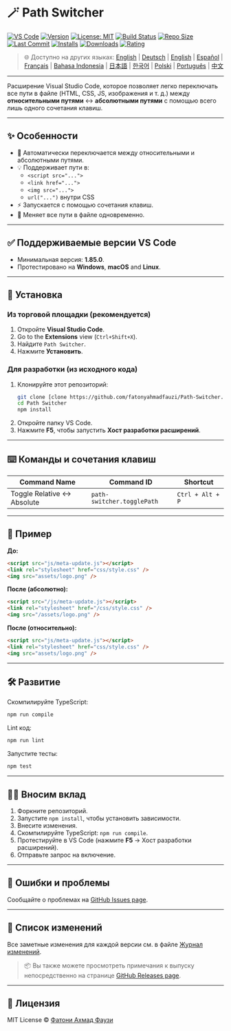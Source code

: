 # 🪄 Path Switcher

[![VS Code](https://img.shields.io/badge/VS%20Code-1.85.0+-blue.svg)](https://code.visualstudio.com/)
[![Version](https://img.shields.io/github/v/release/fatonyahmadfauzi/Path-Switcher?color=blue.svg)](https://github.com/fatonyahmadfauzi/Path-Switcher/releases)
[![License: MIT](https://img.shields.io/github/license/fatonyahmadfauzi/Path-Switcher?color=green.svg)](../../LICENSE)
[![Build Status](https://github.com/fatonyahmadfauzi/Path-Switcher/actions/workflows/main.yml/badge.svg)](https://github.com/fatonyahmadfauzi/Path-Switcher/actions)
[![Repo Size](https://img.shields.io/github/repo-size/fatonyahmadfauzi/Path-Switcher?color=yellow.svg)](https://github.com/fatonyahmadfauzi/Path-Switcher)
[![Last Commit](https://img.shields.io/github/last-commit/fatonyahmadfauzi/Path-Switcher?color=brightgreen.svg)](https://github.com/fatonyahmadfauzi/Path-Switcher/commits/main)
[![Installs](https://vsmarketplacebadges.dev/installs-short/fatonyahmadfauzi.path-switcher.svg)](https://marketplace.visualstudio.com/items?itemName=fatonyahmadfauzi.path-switcher)
[![Downloads](https://vsmarketplacebadges.dev/downloads-short/fatonyahmadfauzi.path-switcher.svg)](https://marketplace.visualstudio.com/items?itemName=fatonyahmadfauzi.path-switcher)
[![Rating](https://vsmarketplacebadges.dev/rating-short/fatonyahmadfauzi.path-switcher.svg)](https://marketplace.visualstudio.com/items?itemName=fatonyahmadfauzi.path-switcher)

> 🌐 Доступно на других языках: [English](../../README.md) | [Deutsch](README-DE.md) | [English](README-EN.md) | [Español](README-ES.md) | [Français](README-FR.md) | [Bahasa Indonesia](README-ID.md) | [日本語](README-JP.md) | [한국어](README-KR.md) | [Polski](README-PL.md) | [Português](README-PT.md) | [中文](README-ZH.md)

---

Расширение Visual Studio Code, которое позволяет легко переключать все пути в файле (HTML, CSS, JS, изображения и т. д.) между **относительными путями** ↔️ **абсолютными путями** с помощью всего лишь одного сочетания клавиш.

---

## ✨ Особенности

- 🔁 Автоматически переключается между относительными и абсолютными путями.
- 💡 Поддерживает пути в:
  - `<script src="...">`
  - `<link href="...">`
  - `<img src="...">`
  - `url("...")` внутри CSS
- ⚡ Запускается с помощью сочетания клавиш.
- 🧭 Меняет все пути в файле одновременно.

---

## ✅ Поддерживаемые версии VS Code

- Минимальная версия: **1.85.0**.
- Протестировано на **Windows**, **macOS** and **Linux**.

---

## 🧩 Установка

### Из торговой площадки (рекомендуется)

1. Откройте **Visual Studio Code**.
2.  Go to the **Extensions** view (`Ctrl+Shift+X`).
3. Найдите `Path Switcher`.
4. Нажмите **Установить**.

### Для разработки (из исходного кода)

1. Клонируйте этот репозиторий:
    ```bash
    git clone [clone https://github.com/fatonyahmadfauzi/Path-Switcher.git](https://github.com/fatonyahmadfauzi/Path-Switcher.git)
    cd Path Switcher
    npm install
    ```
2. Откройте папку VS Code.
3. Нажмите **F5**, чтобы запустить **Хост разработки расширений**.

---

## ⌨️ Команды и сочетания клавиш

| Command Name                | Command ID                 | Shortcut         |
| --------------------------- | -------------------------- | ---------------- |
| Toggle Relative ↔️ Absolute | `path-switcher.togglePath` | `Ctrl + Alt + P` |

---

## 🧠 Пример

**До:**

```html
<script src="js/meta-update.js"></script>
<link rel="stylesheet" href="css/style.css" />
<img src="assets/logo.png" />
```

**После (абсолютно):**

```html
<script src="/js/meta-update.js"></script>
<link rel="stylesheet" href="/css/style.css" />
<img src="/assets/logo.png" />
```

**После (относительно):**

```html
<script src="js/meta-update.js"></script>
<link rel="stylesheet" href="css/style.css" />
<img src="assets/logo.png" />
```

---

## 🛠️ Развитие

Скомпилируйте TypeScript:

```bash
npm run compile
```

Lint код:

```bash
npm run lint
```

Запустите тесты:

```bash
npm test
```

---

## 🧑‍💻 Вносим вклад

1. Форкните репозиторий.
2. Запустите `npm install`, чтобы установить зависимости.
3. Внесите изменения.
4. Скомпилируйте TypeScript: `npm run compile`.
5. Протестируйте в VS Code (нажмите **F5** → Хост разработки расширений).
6. Отправьте запрос на включение.

---

## 🐞 Ошибки и проблемы

Сообщайте о проблемах на [GitHub Issues page](https://github.com/fatonyahmadfauzi/Path-Switcher/issues).

---

## 🧾 Список изменений

Все заметные изменения для каждой версии см. в файле [Журнал изменений](CHANGELOG-RU.md).

> 📦 Вы также можете просмотреть примечания к выпуску непосредственно на странице [GitHub Releases page](https://github.com/fatonyahmadfauzi/Path-Switcher/releases).

---

## 🧾 Лицензия

MIT License © [Фатони Ахмад Фаузи](../../LICENSE)